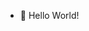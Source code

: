 - 👋 Hello World!

<!---
shanzemin/shanzemin is a ✨ special ✨ repository because its `README.md` (this file) appears on your GitHub profile.
You can click the Preview link to take a look at your changes.
--->
